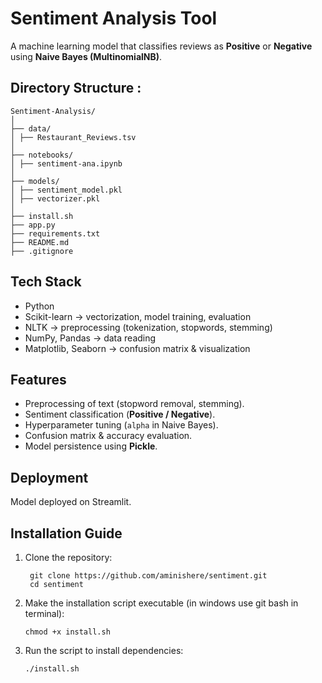 
# Sentiment Analysis Tool



A machine learning model that classifies reviews as **Positive** or **Negative** using **Naive Bayes (MultinomialNB)**.


## Directory Structure :
```
Sentiment-Analysis/  
│  
├── data/  
│ ├── Restaurant_Reviews.tsv  
│  
├── notebooks/  
│ ├── sentiment-ana.ipynb  
│      
├── models/  
│ ├── sentiment_model.pkl   
│ ├── vectorizer.pkl  
│
├── install.sh      
├── app.py     
├── requirements.txt  
├── README.md  
├── .gitignore

```

## Tech Stack

- Python   
- Scikit-learn  -> vectorization, model training, evaluation
- NLTK  -> preprocessing (tokenization, stopwords, stemming)
- NumPy, Pandas  -> data reading
- Matplotlib, Seaborn  -> confusion matrix & visualization


## Features

- Preprocessing of text (stopword removal, stemming).  
- Sentiment classification (**Positive / Negative**).  
- Hyperparameter tuning (`alpha` in Naive Bayes).  
- Confusion matrix & accuracy evaluation.  
- Model persistence using **Pickle**.  

## Deployment

Model deployed on Streamlit.

## Installation Guide

1. Clone the repository:

   ```
    git clone https://github.com/aminishere/sentiment.git
    cd sentiment
   ```
2. Make the installation script executable (in windows use git bash in terminal):

   ```
   chmod +x install.sh
   ```

3. Run the script to install dependencies:

   ```
   ./install.sh
   ```


